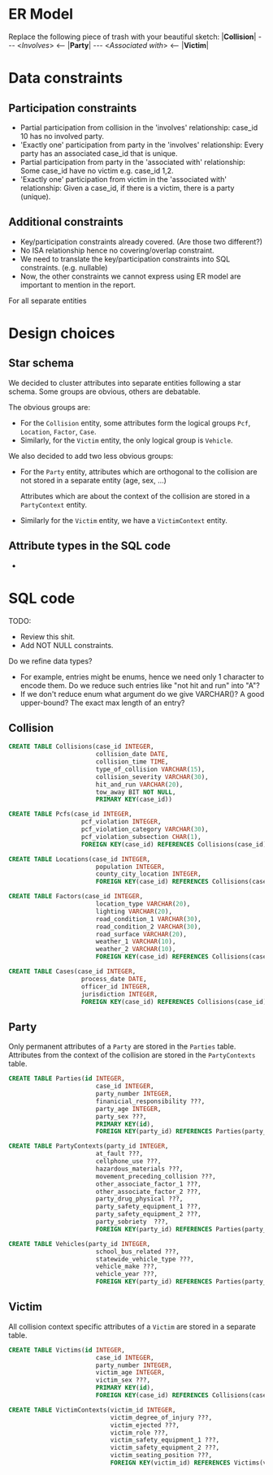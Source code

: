 # ER Model

Replace the following piece of trash with your beautiful sketch:
|**Collision**| --- \<*Involves*\> <-- |**Party**| --- \<*Associated with*\> <-- |**Victim**|

# Data constraints

## Participation constraints

- Partial participation from collision in the 'involves' relationship:
        case_id 10 has no involved party.
- 'Exactly one' participation from party in the 'involves' relationship:
        Every party has an associated case_id that is unique.
- Partial participation from party in the 'associated with' relationship:
        Some case_id have no victim e.g. case_id 1,2.
- 'Exactly one' participation from victim in the 'associated with' relationship:
        Given a case_id, if there is a victim, there is a party (unique).

## Additional constraints

- Key/participation constraints already covered. (Are those two different?)
- No ISA relationship hence no covering/overlap constraint.
- We need to translate the key/participation constraints into SQL constraints. 
    (e.g. nullable)
- Now, the other constraints we cannot express using ER model are important 
    to mention in the report.

For all separate entities 

# Design choices

## Star schema

We decided to cluster attributes into separate entities following a star schema. Some groups are obvious, others are debatable.

The obvious groups are:

 * For the `Collision` entity, some attributes form the logical groups `Pcf`, `Location`, `Factor`, `Case`.
 * Similarly, for the `Victim` entity, the only logical group is `Vehicle`.

 We also decided to add two less obvious groups:
 * For the `Party` entity, attributes which are orthogonal to the collision are not stored in a separate entity (age, sex, ...)

    Attributes which are about the context of the collision are stored in a `PartyContext` entity.

 * Similarly for the `Victim` entity, we have a `VictimContext` entity.

## Attribute types in the SQL code

 * 

# SQL code

TODO:
- Review this shit.
- Add NOT NULL constraints.

Do we refine data types?
- For example, entries might be enums, hence we need only 1 character to encode them.
    Do we reduce such entries like "not hit and run" into "A"?
- If we don't reduce enum what argument do we give VARCHAR()?
    A good upper-bound? The exact max length of an entry?

## Collision

```SQL
CREATE TABLE Collisions(case_id INTEGER, 
                        collision_date DATE,
                        collision_time TIME,
                        type_of_collision VARCHAR(15),
                        collision_severity VARCHAR(30),
                        hit_and_run VARCHAR(20),
                        tow_away BIT NOT NULL,                        
                        PRIMARY KEY(case_id))
```

```SQL
CREATE TABLE Pcfs(case_id INTEGER,
                    pcf_violation INTEGER,
                    pcf_violation_category VARCHAR(30),
                    pcf_violation_subsection CHAR(1),
                    FOREIGN KEY(case_id) REFERENCES Collisions(case_id))
```

```SQL
CREATE TABLE Locations(case_id INTEGER,
                        population INTEGER,
                        county_city_location INTEGER,
                        FOREIGN KEY(case_id) REFERENCES Collisions(case_id))
```

```SQL
CREATE TABLE Factors(case_id INTEGER,
                        location_type VARCHAR(20),
                        lighting VARCHAR(20),
                        road_condition_1 VARCHAR(30),
                        road_condition_2 VARCHAR(30),
                        road_surface VARCHAR(20),
                        weather_1 VARCHAR(10),
                        weather_2 VARCHAR(10),
                        FOREIGN KEY(case_id) REFERENCES Collisions(case_id))
```

```SQL
CREATE TABLE Cases(case_id INTEGER,
                    process_date DATE,
                    officer_id INTEGER,
                    jurisdiction INTEGER,
                    FOREIGN KEY(case_id) REFERENCES Collisions(case_id))
```

## Party

Only permanent attributes of a `Party` are stored in the `Parties` table.
Attributes from the context of the collision are stored in the `PartyContexts` table.

```SQL
CREATE TABLE Parties(id INTEGER,
                        case_id INTEGER,
                        party_number INTEGER,
                        finanicial_responsibility ???,
                        party_age INTEGER,
                        party_sex ???,
                        PRIMARY KEY(id),
                        FOREIGN KEY(party_id) REFERENCES Parties(party_id))
```

```SQL
CREATE TABLE PartyContexts(party_id INTEGER,
                        at_fault ???,
                        cellphone_use ???,
                        hazardous_materials ???,
                        movement_preceding_collision ???,
                        other_associate_factor_1 ???,
                        other_associate_factor_2 ???,
                        party_drug_physical ???,
                        party_safety_equipment_1 ???,
                        party_safety_equipment_2 ???,
                        party_sobriety  ???,
                        FOREIGN KEY(party_id) REFERENCES Parties(party_id))
```

```SQL
CREATE TABLE Vehicles(party_id INTEGER,
                        school_bus_related ???,
                        statewide_vehicle_type ???,
                        vehicle_make ???,
                        vehicle_year ???,
                        FOREIGN KEY(party_id) REFERENCES Parties(party_id))
```

## Victim

All collision context specific attributes of a `Victim` are stored
in a separate table. 

```SQL
CREATE TABLE Victims(id INTEGER,
                        case_id INTEGER,
                        party_number INTEGER,
                        victim_age INTEGER,
                        victim_sex ???,
                        PRIMARY KEY(id),
                        FOREIGN KEY(case_id) REFERENCES Collisions(case_id));
```

```SQL
CREATE TABLE VictimContexts(victim_id INTEGER,
                            victim_degree_of_injury ???,
                            victim_ejected ???,
                            victim_role ???,
                            victim_safety_equipment_1 ???,
                            victim_safety_equipment_2 ???,
                            victim_seating_position ???,
                            FOREIGN KEY(victim_id) REFERENCES Victims(victim_id));
```